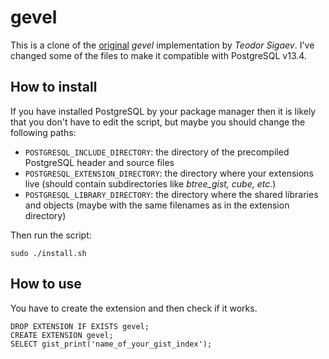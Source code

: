 # gevel

This is a clone of the [original](http://www.sigaev.ru/git/gitweb.cgi?p=gevel.git;a=summary) *gevel* implementation by *Teodor Sigaev*.
I've changed some of the files to make it compatible with PostgreSQL v13.4.

## How to install

If you have installed PostgreSQL by your package manager then it is likely that you don't have to edit the script, but maybe you should change the following paths:

- `POSTGRESQL_INCLUDE_DIRECTORY`: the directory of the precompiled PostgreSQL header and source files
- `POSTGRESQL_EXTENSION_DIRECTORY`: the directory where your extensions live (should contain subdirectories like *btree_gist, cube, etc.*)
- `POSTGRESQL_LIBRARY_DIRECTORY`: the directory where the shared libraries and objects (maybe with the same filenames as in the extension directory)

Then run the script:

```shell
sudo ./install.sh
```

## How to use

You have to create the extension and then check if it works.

```pgsql
DROP EXTENSION IF EXISTS gevel;
CREATE EXTENSION gevel;
SELECT gist_print('name_of_your_gist_index');
```
